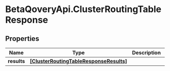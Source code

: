 # BetaQoveryApi.ClusterRoutingTableResponse

## Properties

Name | Type | Description | Notes
------------ | ------------- | ------------- | -------------
**results** | [**[ClusterRoutingTableResponseResults]**](ClusterRoutingTableResponseResults.md) |  | [optional] 


